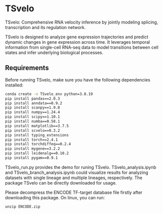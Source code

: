 # TSvelo


TSvelo: Comprehensive RNA velocity inference by jointly modeling splicing, transcription and its regulation network.

TSvelo is designed to analyze gene expression trajectories and predict dynamic changes in gene expression across time. It leverages temporal information from single-cell RNA-seq data to model transitions between cell states and infer underlying biological processes.

## Requirements

Before running TSvelo, make sure you have the following dependencies installed:

```bash
conda create -n TSvelo_env python=3.8.19
pip install pandas==2.0.3 
pip install anndata==0.9.2
pip install scanpy==1.9.8
pip install numpy==1.24.4
pip install scipy==1.10.1
pip install numba==0.58.1 
pip install matplotlib==3.7.5
pip install scvelo==0.3.2
pip install typing_extensions
pip install torch==2.4.1
pip install torchdiffeq==0.2.4
pip install mygene==3.2.2
pip install leidenalg==0.10.2
pip install pygam==0.9.1 
```

TSvelo_run.py provides the demo for runing TSvelo.  TSvelo_analysis.ipynb and TSvelo_branch_analysis.ipynb could visualize results for analyzing datasets with single lineage and multiple lineages, respectively. The package TSvelo can be directly downloaded for usage.

Please decompress the ENCODE TF-target database file firstly after downloading this package. On linux, you can run: 
```
unzip ENCODE.zip
```
